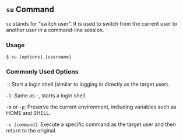 ## `su` Command 
`su` stands for "switch user". It is used to switch from the current user to another user in a command-line session.
### Usage 
    $ su [options] [username]

### Commonly Used Options 
`-`: Start a login shell (similar to logging in directly as the target user).

`-l`: Same as -, starts a login shell.

`-m` or `-p`: Preserve the current environment, including variables such as HOME and SHELL.

`-c [command]`: Execute a specific command as the target user and then return to the original.